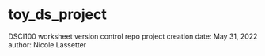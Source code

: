 # toy_ds_project
DSCI100 worksheet version control repo
project creation date: May 31, 2022
author: Nicole Lassetter
